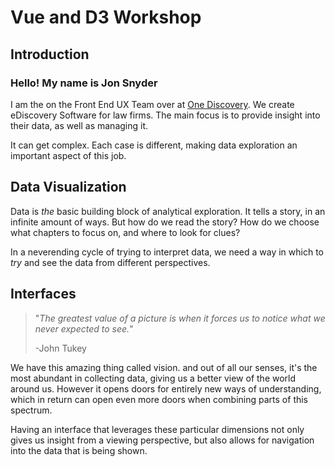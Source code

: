 # Vue and D3 Workshop

## Introduction

### Hello! My name is Jon Snyder

I am the on the Front End UX Team over at
[One Discovery](http://www.onediscovery.com). We create eDiscovery Software for
law firms. The main focus is to provide insight into their data, as well as
managing it.

It can get complex. Each case is different, making data exploration an important
aspect of this job.

## Data Visualization

Data is _the_ basic building block of analytical exploration. It tells a story,
in an infinite amount of ways. But how do we read the story? How do we choose
what chapters to focus on, and where to look for clues?

In a neverending cycle of trying to interpret data, we need a way in which to
_try_ and see the data from different perspectives.

## Interfaces

> "_The greatest value of a picture is when it forces us to notice what we never
> expected to see._"
>
> -John Tukey

We have this amazing thing called vision. and out of all our senses, it's the
most abundant in collecting data, giving us a better view of the world around
us. However it opens doors for entirely new ways of understanding, which in
return can open even more doors when combining parts of this spectrum.

Having an interface that leverages these particular dimensions not only gives us
insight from a viewing perspective, but also allows for navigation into the data
that is being shown.
